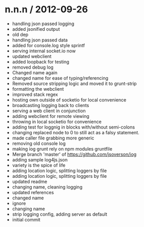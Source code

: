 
n.n.n / 2012-09-26 
==================

  * handling json passed logging
  * added jsonified output
  * old dep
  * handling json passed data
  * added for console.log style sprintf
  * serving internal socket.io now
  * updated webclient
  * added loopback for testing
  * removed debug log
  * Changed name again
  * changed name for ease of typing/referencing
  * Removed source stripping logic and moved it to grunt-strip
  * formatting the webclient
  * improved stack regex
  * hosting own outside of socketio for local convenience
  * broadcasting logging back to clients
  * serving a web client in conjunction
  * adding webclient for remote viewing
  * throwing in local socketio for convenience
  * adding test for loggnig in blocks with/without semi-colons
  * changing replaced node to 0 to still act as a falsy statement.
  * made caller file grabbing more generic
  * removing old console log
  * making iog grunt rely on npm modules gruntfile
  * Merge branch 'master' of https://github.com/jsoverson/iog
  * adding sample log4js.json
  * variety is the spice of life
  * adding location logic, splitting loggers by file
  * adding location logic, splitting loggers by file
  * updated readme
  * changing name, cleaning logging
  * updated references
  * changed name
  * ignore
  * changing name
  * strip logging config, adding server as default
  * initial commit
